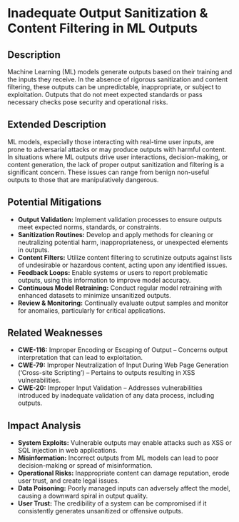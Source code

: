 # Inadequate Output Sanitization & Content Filtering in ML Outputs

## Description
Machine Learning (ML) models generate outputs based on their training and the inputs they receive. In the absence of rigorous sanitization and content filtering, these outputs can be unpredictable, inappropriate, or subject to exploitation. Outputs that do not meet expected standards or pass necessary checks pose security and operational risks.

## Extended Description
ML models, especially those interacting with real-time user inputs, are prone to adversarial attacks or may produce outputs with harmful content. In situations where ML outputs drive user interactions, decision-making, or content generation, the lack of proper output sanitization and filtering is a significant concern. These issues can range from benign non-useful outputs to those that are manipulatively dangerous.

## Potential Mitigations
- **Output Validation:** Implement validation processes to ensure outputs meet expected norms, standards, or constraints.
- **Sanitization Routines:** Develop and apply methods for cleaning or neutralizing potential harm, inappropriateness, or unexpected elements in outputs.
- **Content Filters:** Utilize content filtering to scrutinize outputs against lists of undesirable or hazardous content, acting upon any identified issues.
- **Feedback Loops:** Enable systems or users to report problematic outputs, using this information to improve model accuracy.
- **Continuous Model Retraining:** Conduct regular model retraining with enhanced datasets to minimize unsanitized outputs.
- **Review & Monitoring:** Continually evaluate output samples and monitor for anomalies, particularly for critical applications.

## Related Weaknesses
- **CWE-116:** Improper Encoding or Escaping of Output – Concerns output interpretation that can lead to exploitation.
- **CWE-79:** Improper Neutralization of Input During Web Page Generation (‘Cross-site Scripting’) – Pertains to outputs resulting in XSS vulnerabilities.
- **CWE-20:** Improper Input Validation – Addresses vulnerabilities introduced by inadequate validation of any data process, including outputs.

## Impact Analysis
- **System Exploits:** Vulnerable outputs may enable attacks such as XSS or SQL injection in web applications.
- **Misinformation:** Incorrect outputs from ML models can lead to poor decision-making or spread of misinformation.
- **Operational Risks:** Inappropriate content can damage reputation, erode user trust, and create legal issues.
- **Data Poisoning:** Poorly managed inputs can adversely affect the model, causing a downward spiral in output quality.
- **User Trust:** The credibility of a system can be compromised if it consistently generates unsanitized or offensive outputs.
